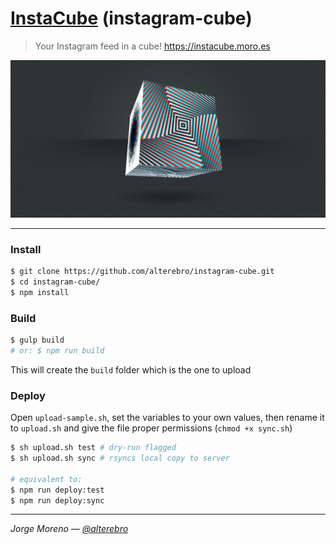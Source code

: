 # [InstaCube](https://instacube.moro.es) (instagram-cube)

> Your Instagram feed in a cube!
> https://instacube.moro.es

[![InstaCube](cube/images/instagram-cube.jpg "InstaCube")](https://instacube.moro.es)

---

### Install

```sh
$ git clone https://github.com/alterebro/instagram-cube.git
$ cd instagram-cube/
$ npm install
```

### Build

```sh
$ gulp build
# or: $ npm run build
```
This will create the `build` folder which is the one to upload

### Deploy

Open `upload-sample.sh`, set the variables to your own values, then rename it to `upload.sh` and give the file proper permissions (`chmod +x sync.sh`)

```sh
$ sh upload.sh test # dry-run flagged
$ sh upload.sh sync # rsyncs local copy to server

# equivalent to:
$ npm run deploy:test
$ npm run deploy:sync
```

---

*Jorge Moreno &mdash; [@alterebro](https://twitter.com/alterebro)*
